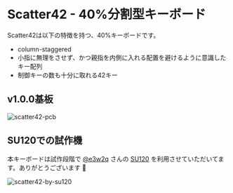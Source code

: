 # Scatter42 - 40%分割型キーボード
Scatter42は以下の特徴を持つ、40%キーボードです。

- column-staggered
- 小指に無理をさせず、かつ親指を内側に入れる配置を避けるように意識したキー配列
- 制御キーの数も十分に取れる42キー

## v1.0.0基板
![scatter42-pcb](https://user-images.githubusercontent.com/15024038/96365991-a57ec700-117f-11eb-8c86-e345fd91c0e0.png)

## SU120での試作機
本キーボードは試作段階で [@e3w2q](https://github.com/e3w2q) さんの [SU120](https://e3w2q.github.io/9/) を利用させていただいてます。ありがとうございます :bow:

![scatter42-by-su120](https://user-images.githubusercontent.com/15024038/96366052-2047e200-1180-11eb-83e5-8532de249ae0.jpg)

